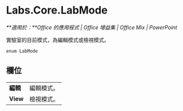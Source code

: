 
# Labs.Core.LabMode

 _**適用於︰**Office 的應用程式 | Office 增益集 | Office Mix | PowerPoint_

實驗室的目前模式，為編輯模式或檢視模式。

```
enum LabMode
```


## 欄位


|||
|:-----|:-----|
|**編輯**|編輯模式。|
|**View**|檢視模式。|
